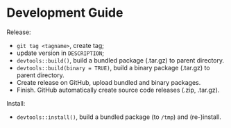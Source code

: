 # Development Guide

Release:
- `git tag <tagname>`, create tag;
- update version in `DESCRIPTION`;
- `devtools::build()`, build a bundled package (.tar.gz) to parent directory.
- `devtools::build(binary = TRUE)`, build a binary package (.tar.gz) to parent directory.
- Create release on GitHub, upload bundled and binary packages.
- Finish. GitHub automatically create source code releases (.zip, .tar.gz).

Install:
- `devtools::install()`, build a bundled package (to `/tmp`) and (re-)install.
